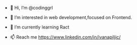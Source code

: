 - 👋 Hi, I’m @codinggrl
- 👀 I’m interested in web development,focused on Frontend.
- 🌱 I’m currently learning Ract

- 📫 Reach me https://www.linkedin.com/in/ivanapiljic/

<!---
codinggrl/codinggrl is a ✨ special ✨ repository because its `README.md` (this file) appears on your GitHub profile.
You can click the Preview link to take a look at your changes.
--->
